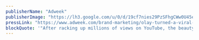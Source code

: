 ```yaml
---
publisherName: "Adweek"
publisherImage: "https://lh3.google.com/u/0/d/19cf7nies29PzSFhgCWw0U45e3ew9-TPP"
pressLink: "https://www.adweek.com/brand-marketing/olay-turned-a-viral-spot-into-an-off-broadway-musical-of-blatant-product-placement/"
blockQuote: '"After racking up millions of views on YouTube, the beauty brand saw success and leapt from the small screen to the stage to launch Olay Live: The Road to Glow."'
---
```

